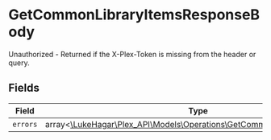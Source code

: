 # GetCommonLibraryItemsResponseBody

Unauthorized - Returned if the X-Plex-Token is missing from the header or query.


## Fields

| Field                                                                                                                              | Type                                                                                                                               | Required                                                                                                                           | Description                                                                                                                        |
| ---------------------------------------------------------------------------------------------------------------------------------- | ---------------------------------------------------------------------------------------------------------------------------------- | ---------------------------------------------------------------------------------------------------------------------------------- | ---------------------------------------------------------------------------------------------------------------------------------- |
| `errors`                                                                                                                           | array<[\LukeHagar\Plex_API\Models\Operations\GetCommonLibraryItemsErrors](../../Models/Operations/GetCommonLibraryItemsErrors.md)> | :heavy_minus_sign:                                                                                                                 | N/A                                                                                                                                |